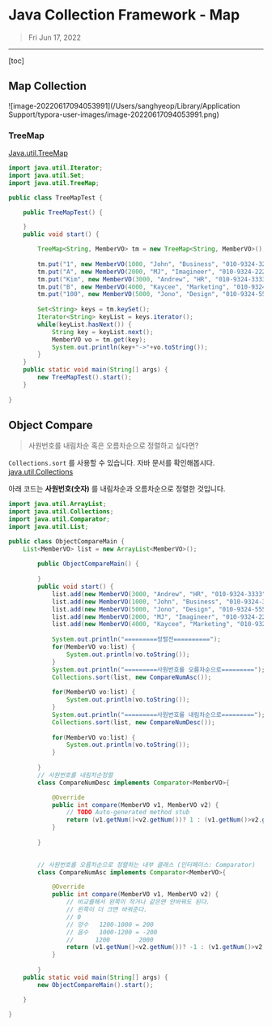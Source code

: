 # Java Collection Framework - Map

> Fri Jun 17, 2022

-------



[toc]

## Map Collection

![image-20220617094053991](/Users/sanghyeop/Library/Application Support/typora-user-images/image-20220617094053991.png)

### TreeMap

[Java.util.TreeMap](https://docs.oracle.com/javase/8/docs/api/index.html)

```java
import java.util.Iterator;
import java.util.Set;
import java.util.TreeMap;

public class TreeMapTest {

	public TreeMapTest() {

	}
	public void start() {

		TreeMap<String, MemberVO> tm = new TreeMap<String, MemberVO>();
		
		tm.put("1", new MemberVO(1000, "John", "Business", "010-9324-3242"));
		tm.put("A", new MemberVO(2000, "MJ", "Imagineer", "010-9324-2222"));
		tm.put("Kim", new MemberVO(3000, "Andrew", "HR", "010-9324-3333"));
		tm.put("B", new MemberVO(4000, "Kaycee", "Marketing", "010-9324-4444"));
		tm.put("100", new MemberVO(5000, "Jono", "Design", "010-9324-5555"));
		
		Set<String> keys = tm.keySet();
		Iterator<String> keyList = keys.iterator();
		while(keyList.hasNext()) {
			String key = keyList.next();
			MemberVO vo = tm.get(key);
			System.out.println(key+"->"+vo.toString());
		}	
	}
	public static void main(String[] args) {
		new TreeMapTest().start();
	}
  
}
```





## Object Compare

> 사원번호를 내림차순 혹은 오름차순으로 정렬하고 싶다면?



`Collections.sort` 를 사용할 수 있습니다. 자바 문서를 확인해봅시다. [java.util.Collections](https://docs.oracle.com/javase/8/docs/api/index.html)



아래 코드는 **사원번호(숫자)** 를 내림차순과 오름차순으로 정렬한 것입니다. 

```java
import java.util.ArrayList;
import java.util.Collections;
import java.util.Comparator;
import java.util.List;

public class ObjectCompareMain {
	List<MemberVO> list = new ArrayList<MemberVO>();
		
		public ObjectCompareMain() {
			
		}
		public void start() {
			list.add(new MemberVO(3000, "Andrew", "HR", "010-9324-3333"));
			list.add(new MemberVO(1000, "John", "Business", "010-9324-3242"));
			list.add(new MemberVO(5000, "Jono", "Design", "010-9324-5555"));
			list.add(new MemberVO(2000, "MJ", "Imagineer", "010-9324-2222"));
			list.add(new MemberVO(4000, "Kaycee", "Marketing", "010-9324-4444"));
			
			System.out.println("=========정렬전==========");
			for(MemberVO vo:list) {
				System.out.println(vo.toString());
			}
			System.out.println("=========사원번호를 오름차순으로=========");
			Collections.sort(list, new CompareNumAsc());
			
			for(MemberVO vo:list) {
				System.out.println(vo.toString());
			}
			System.out.println("=========사원번호를 내림차순으로=========");
			Collections.sort(list, new CompareNumDesc());
			
			for(MemberVO vo:list) {
				System.out.println(vo.toString());
			}
		
		}
		// 사원번호를 내림차순정렬
		class CompareNumDesc implements Comparator<MemberVO>{

			@Override
			public int compare(MemberVO v1, MemberVO v2) {
				// TODO Auto-generated method stub
				return (v1.getNum()<v2.getNum())? 1 : (v1.getNum()>v2.getNum())? -1 : 0;
			}
			
		}
		

		// 사원번호를 오름차순으로 정렬하는 내부 클래스 (인터페이스: Comparator)
		class CompareNumAsc implements Comparator<MemberVO>{

			@Override
			public int compare(MemberVO v1, MemberVO v2) {
				// 비교를해서 왼쪽이 작거나 같은면 안바꿔도 된다.
				// 왼쪽이 더 크면 바꿔준다. 
				// 0
				// 양수	1200-1000 = 200 
				// 음수	1000-1200 = -200
				//		1200		2000
				return (v1.getNum()<v2.getNum())? -1 : (v1.getNum()>v2.getNum())? 1 : 0 ;
			}
			
		}
	public static void main(String[] args) {
		new ObjectCompareMain().start();

	}

}


```


